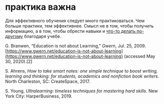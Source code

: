 # практика важна
Для эффективного обучения следует много практиковаться. Чем больше практики, тем эффективнее. Смысл не в том, чтобы получить информацию, а в том, чтобы обрести навыки и [что-то делать по-другому](%D0%A3%D0%B1%D0%B5%D0%B6%D0%B4%D0%B5%D0%BD%D0%B8%D1%8F%20%D0%B4%D0%BE%D0%BB%D0%B6%D0%BD%D1%8B%20%D0%BE%D0%BA%D1%83%D0%BF%D0%B0%D1%82%D1%8C%D1%81%D1%8F) благодаря учебе.

G. Branwen, “Education is not about Learning,” _Gwern_, Jul. 25, 2009. [https://www.gwern.net/education-is-not-about-learning](https://www.gwern.net/education-is-not-about-learning) (accessed May 30, 2020).\[2\]

S. Ahrens, _How to take smart notes: one simple technique to boost writing, learning and thinking: for students, academics and nonfiction book writers_. North Charleston, SC: CreateSpace, 2017.

S. Young, _Ultralearning: timeless techniques for mastering hard skills_. New York City: HarperBusiness, 2019.